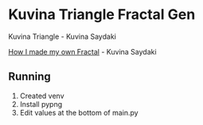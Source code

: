 # Kuvina Triangle Fractal Gen
Kuvina Triangle - Kuvina Saydaki

[How I made my own Fractal](https://www.youtube.com/watch?v=gQyIZWYZwns) - Kuvina Saydaki

## Running
1. Created venv
2. Install pypng
3. Edit values at the bottom of main.py
